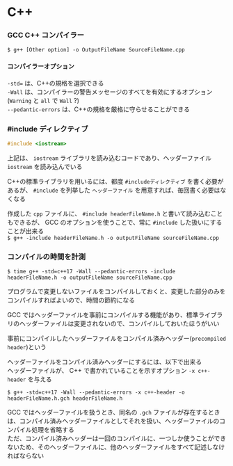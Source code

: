﻿# C++

### GCC C++ コンパイラー

`$ g++ [Other option] -o OutputFileName SourceFileName.cpp`

#### コンパイラーオプション

`-std=` は、C++の規格を選択できる  
`-Wall` は、コンパイラーの警告メッセージのすべてを有効にするオプション (`Warning` と `all` で `Wall` ?)  
`--pedantic-errors` は、C++の規格を厳格に守らせることができる

### #include ディレクティブ

```cpp
#include <iostream>
```

上記は、 `iostream` ライブラリを読み込むコードであり、ヘッダーファイル `iostream` を読み込んでいる

C++の標準ライブラリを用いるには、都度 `#includeディレクティブ` を書く必要があるが、 `#include` を列挙した `ヘッダーファイル` を用意すれば、毎回書く必要はなくなる

作成した `cpp` ファイルに、 `#include headerFileName.h` と書いて読み込むこともできるが、 GCC のオプションを使うことで、常に `#include` した扱いにすることが出来る  
`$ g++ -include headerFileName.h -o outputFileName sourceFileName.cpp`

### コンパイルの時間を計測

`$ time g++ -std=c++17 -Wall --pedantic-errors -include headerFileName.h -o outputFileName sourceFileName.cpp`

プログラムで変更しないファイルをコンパイルしておくと、変更した部分のみをコンパイルすればよいので、時間の節約になる

GCC ではヘッダーファイルを事前にコンパイルする機能があり、標準ライブラリのヘッダーファイルは変更されないので、コンパイルしておいたほうがいい

事前にコンパイルしたヘッダーファイルをコンパイル済みヘッダー(`precompiled header`)という

ヘッダーファイルをコンパイル済みヘッダーにするには、以下で出来る  
ヘッダーファイルが、 C++ で書かれていることを示すオプション `-x c++-header` を与える

`$ g++ -std=c++17 -Wall --pedantic-errors -x c++-header -o headerFileName.h.gch headerFileName.h`

GCC ではヘッダーファイルを扱うとき、同名の `.gch` ファイルが存在するときは、コンパイル済みヘッダーファイルとしてそれを扱い、ヘッダーファイルのコンパイル処理を省略する  
ただ、コンパイル済みヘッダーは一回のコンパイルに、一つしか使うことができないため、そのヘッダーファイルに、他のヘッダーファイルをすべて記述しなければならない
